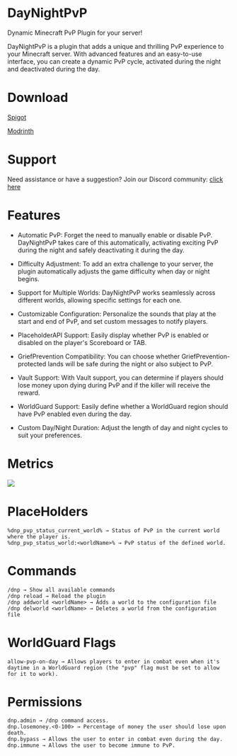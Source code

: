 # DayNightPvP

Dynamic Minecraft PvP Plugin for your server!

DayNightPvP is a plugin that adds a unique and thrilling PvP experience to your Minecraft server. With advanced features
and an easy-to-use interface, you can create a dynamic PvP cycle, activated during the night and deactivated during the
day.

# Download

[Spigot](https://www.spigotmc.org/resources/daynightpvp-dynamic-pvp-for-day-night.102250/)

[Modrinth](https://modrinth.com/plugin/daynightpvp)

# Support

Need assistance or have a suggestion? Join our Discord community: [click here](https://discord.needkg.com)

# Features

- Automatic PvP:  Forget the need to manually enable or disable PvP. DayNightPvP takes care of this automatically,
  activating exciting PvP during the night and safely deactivating it during the day.

- Difficulty Adjustment: To add an extra challenge to your server, the plugin automatically adjusts the game difficulty
  when day or night begins.

- Support for Multiple Worlds: DayNightPvP works seamlessly across different worlds, allowing specific settings for each
  one.

- Customizable Configuration: Personalize the sounds that play at the start and end of PvP, and set custom messages to
  notify players.

- PlaceholderAPI Support: Easily display whether PvP is enabled or disabled on the player's Scoreboard or TAB.

- GriefPrevention Compatibility: You can choose whether GriefPrevention-protected lands will be safe during the night or
  also subject to PvP.

- Vault Support: With Vault support, you can determine if players should lose money upon dying during PvP and if the
  killer will receive the reward.

- WorldGuard Support: Easily define whether a WorldGuard region should have PvP enabled even during the day.

- Custom Day/Night Duration: Adjust the length of day and night cycles to suit your preferences.

# Metrics

[<img src="https://bstats.org/signatures/bukkit/daynightpvp.svg">](https://bstats.org/plugin/bukkit/DayNightPvP/19067/)

# PlaceHolders

    %dnp_pvp_status_current_world% → Status of PvP in the current world where the player is.
    %dnp_pvp_status_world:<worldName>% → PvP status of the defined world.

# Commands

    /dnp → Show all available commands
    /dnp reload → Reload the plugin
    /dnp addworld <worldName> → Adds a world to the configuration file
    /dnp delworld <worldName> → Deletes a world from the configuration file

# WorldGuard Flags

    allow-pvp-on-day → Allows players to enter in combat even when it's daytime in a WorldGuard region (the "pvp" flag must be set to allow for it to work).

# Permissions

    dnp.admin → /dnp command access.
    dnp.losemoney.<0-100> → Percentage of money the user should lose upon death.
    dnp.bypass → Allows the user to enter in combat even during the day.
    dnp.immune → Allows the user to become immune to PvP.
